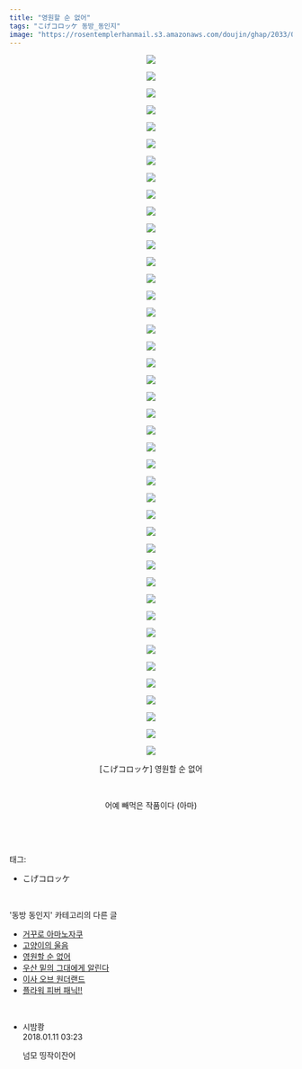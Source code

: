 ```yaml
---
title: "영원할 순 없어"
tags: "こげコロッケ 동방_동인지"
image: "https://rosentemplerhanmail.s3.amazonaws.com/doujin/ghap/2033/001.jpg"
---
```

<div class="article">
<p style="text-align: center; clear: none; float: none;"><img src="{{ site.imgserver11 }}/ghap/2033/001.jpg"/></p>
<p style="text-align: center; clear: none; float: none;"><img src="{{ site.imgserver11 }}/ghap/2033/002.jpg"/></p>
<p style="text-align: center; clear: none; float: none;"><img src="{{ site.imgserver11 }}/ghap/2033/003.jpg"/></p>
<p style="text-align: center; clear: none; float: none;"><img src="{{ site.imgserver11 }}/ghap/2033/004.jpg"/></p>
<p style="text-align: center; clear: none; float: none;"><img src="{{ site.imgserver11 }}/ghap/2033/005.jpg"/></p>
<p style="text-align: center; clear: none; float: none;"><img src="{{ site.imgserver11 }}/ghap/2033/006.jpg"/></p>
<p style="text-align: center; clear: none; float: none;"><img src="{{ site.imgserver11 }}/ghap/2033/007.jpg"/></p>
<p style="text-align: center; clear: none; float: none;"><img src="{{ site.imgserver11 }}/ghap/2033/008.jpg"/></p>
<p style="text-align: center; clear: none; float: none;"><img src="{{ site.imgserver11 }}/ghap/2033/009.jpg"/></p>
<p style="text-align: center; clear: none; float: none;"><img src="{{ site.imgserver11 }}/ghap/2033/010.jpg"/></p>
<p style="text-align: center; clear: none; float: none;"><img src="{{ site.imgserver11 }}/ghap/2033/011.jpg"/></p>
<p style="text-align: center; clear: none; float: none;"><img src="{{ site.imgserver11 }}/ghap/2033/012.jpg"/></p>
<p style="text-align: center; clear: none; float: none;"><img src="{{ site.imgserver11 }}/ghap/2033/013.jpg"/></p>
<p style="text-align: center; clear: none; float: none;"><img src="{{ site.imgserver11 }}/ghap/2033/014.jpg"/></p>
<p style="text-align: center; clear: none; float: none;"><img src="{{ site.imgserver11 }}/ghap/2033/015.jpg"/></p>
<p style="text-align: center; clear: none; float: none;"><img src="{{ site.imgserver11 }}/ghap/2033/016.jpg"/></p>
<p style="text-align: center; clear: none; float: none;"><img src="{{ site.imgserver11 }}/ghap/2033/017.jpg"/></p>
<p style="text-align: center; clear: none; float: none;"><img src="{{ site.imgserver11 }}/ghap/2033/018.jpg"/></p>
<p style="text-align: center; clear: none; float: none;"><img src="{{ site.imgserver11 }}/ghap/2033/019.jpg"/></p>
<p style="text-align: center; clear: none; float: none;"><img src="{{ site.imgserver11 }}/ghap/2033/020.jpg"/></p>
<p style="text-align: center; clear: none; float: none;"><img src="{{ site.imgserver11 }}/ghap/2033/021.jpg"/></p>
<p style="text-align: center; clear: none; float: none;"><img src="{{ site.imgserver11 }}/ghap/2033/022.jpg"/></p>
<p style="text-align: center; clear: none; float: none;"><img src="{{ site.imgserver11 }}/ghap/2033/023.jpg"/></p>
<p style="text-align: center; clear: none; float: none;"><img src="{{ site.imgserver11 }}/ghap/2033/024.jpg"/></p>
<p style="text-align: center; clear: none; float: none;"><img src="{{ site.imgserver11 }}/ghap/2033/025.jpg"/></p>
<p style="text-align: center; clear: none; float: none;"><img src="{{ site.imgserver11 }}/ghap/2033/026.jpg"/></p>
<p style="text-align: center; clear: none; float: none;"><img src="{{ site.imgserver11 }}/ghap/2033/027.jpg"/></p>
<p style="text-align: center; clear: none; float: none;"><img src="{{ site.imgserver11 }}/ghap/2033/028.jpg"/></p>
<p style="text-align: center; clear: none; float: none;"><img src="{{ site.imgserver11 }}/ghap/2033/029.jpg"/></p>
<p style="text-align: center; clear: none; float: none;"><img src="{{ site.imgserver11 }}/ghap/2033/030.jpg"/></p>
<p style="text-align: center; clear: none; float: none;"><img src="{{ site.imgserver11 }}/ghap/2033/031.jpg"/></p>
<p style="text-align: center; clear: none; float: none;"><img src="{{ site.imgserver11 }}/ghap/2033/032.jpg"/></p>
<p style="text-align: center; clear: none; float: none;"><img src="{{ site.imgserver11 }}/ghap/2033/033.jpg"/></p>
<p style="text-align: center; clear: none; float: none;"><img src="{{ site.imgserver11 }}/ghap/2033/034.jpg"/></p>
<p style="text-align: center; clear: none; float: none;"><img src="{{ site.imgserver11 }}/ghap/2033/035.jpg"/></p>
<p style="text-align: center; clear: none; float: none;"><img src="{{ site.imgserver11 }}/ghap/2033/036.jpg"/></p>
<p style="text-align: center; clear: none; float: none;"><img src="{{ site.imgserver11 }}/ghap/2033/037.jpg"/></p>
<p style="text-align: center; clear: none; float: none;"><img src="{{ site.imgserver11 }}/ghap/2033/038.jpg"/></p>
<p style="text-align: center; clear: none; float: none;"><img src="{{ site.imgserver11 }}/ghap/2033/039.jpg"/></p>
<p style="text-align: center; clear: none; float: none;"><img src="{{ site.imgserver11 }}/ghap/2033/040.jpg"/></p>
<p style="text-align: center; clear: none; float: none;"><img src="{{ site.imgserver11 }}/ghap/2033/041.jpg"/></p>
<p style="text-align: center; clear: none; float: none;"><img src="{{ site.imgserver11 }}/ghap/2033/042.jpg"/></p>
<p style="text-align: center; clear: none; float: none;">[こげコロッケ] 영원할 순 없어</p>
<p style="text-align: center; clear: none; float: none;"><br/></p>
<p style="text-align: center; clear: none; float: none;">어예 빼먹은 작품이다 (아마)</p>
<p><br/></p>
</div><br/>
<div class="tagTrail">
<p>태그: </p>
<ul>
<li>こげコロッケ</li>
</ul>
</div><br/>
<div class="another">
<p>'동방 동인지' 카테고리의 다른 글</p>
<ul>
<li><a href="/ghap_2036">거꾸로 아마노자쿠</a></li>
<li><a href="/ghap_2034">고양이의 울음</a></li>
<li><a href="/ghap_2033">영원할 순 없어</a></li>
<li><a href="/ghap_2032">우산 밑의 그대에게 알린다</a></li>
<li><a href="/ghap_2031">이사 오브 원더랜드</a></li>
<li><a href="/ghap_2030">플라워 피버 패닉!!</a></li>
</ul>
</div><br/>
<div class="cb_module cb_fluid">
<div class="cb_wrt cb_profile">
<div class="comment">
<ul>
<li class="cb_thumb_off" id="comment15171517">
<div class="cb_comment_area">
<div class="cb_info_area">
<div class="cb_section">
<span class="cb_nick_name">시밤쾅</span>
</div>
<div class="cb_section">
<span class="cb_date">2018.01.11 03:23 </span>
</div>
</div>
<div class="cb_dsc_comment">
<p class="cb_dsc">
											넘모 띵작이잔어
										</p>
</div>
</div></li>
</ul>
</div>
</div><!-- commentList close -->
</div><br/>
